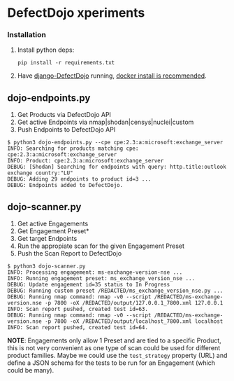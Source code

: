 # DefectDojo xperiments

### Installation
1. Install python deps: 
    ```
    pip install -r requirements.txt
    ```

2. Have [django-DefectDojo](https://github.com/DefectDojo/django-DefectDojo) running, [docker install is recommended](https://github.com/DefectDojo/django-DefectDojo/blob/master/readme-docs/DOCKER.md).


## dojo-endpoints.py
1. Get Products via DefectDojo API
2. Get active Endpoints via nmap|shodan|censys|nuclei|custom
3. Push Endpoints to DefectDojo API

```
$ python3 dojo-endpoints.py --cpe cpe:2.3:a:microsoft:exchange_server
INFO: Searching for products matching cpe: cpe:2.3:a:microsoft:exchange_server
INFO: Product: cpe:2.3:a:microsoft:exchange_server
DEBUG: [Shodan] Searching for endpoints with query: http.title:outlook exchange country:"LU"
DEBUG: Adding 29 endpoints to product id=3 ...
DEBUG: Endpoints added to DefectDojo.
```

## dojo-scanner.py
1. Get active Engagements
2. Get Engagement Preset*
3. Get target Endpoints
4. Run the appropiate scan for the given Engagement Preset
5. Push the Scan Report to DefectDojo

```
$ python3 dojo-scanner.py 
INFO: Processing engagement: ms-exchange-version-nse ...
INFO: Running engagement preset: ms_exchange_version_nse ...
DEBUG: Update engagement id=35 status to In Progress
DEBUG: Running custom preset /REDACTED/ms_exchange_version_nse.py ...
DEBUG: Running nmap command: nmap -v0 --script /REDACTED/ms-exchange-version.nse -p 7800 -oX /REDACTED/output/127.0.0.1_7800.xml 127.0.0.1
INFO: Scan report pushed, created test id=63.
DEBUG: Running nmap command: nmap -v0 --script /REDACTED/ms-exchange-version.nse -p 7800 -oX /REDACTED/output/localhost_7800.xml localhost
INFO: Scan report pushed, created test id=64.
```

**NOTE**: Engagements only allow 1 Preset and are tied to a specific Product, this is not very convenient as one type of scan could be used for different product families. Maybe we could use the `test_strategy` property (URL) and define a JSON schema for the tests to be run for an Engagement (which could be many).